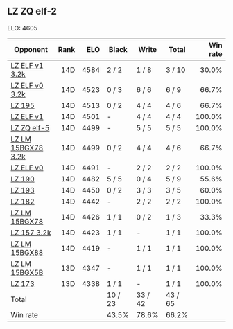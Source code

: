 ## LZ ZQ elf-2 ##

ELO: 4605

Opponent | Rank | ELO | Black | Write | Total | Win rate
---------|-----:|----:|-------|-------|-------|-------:
[LZ ELF v1 3.2k](LZ%20ELF%20v1%203.2k.md) | 14D | 4584 | 2 / 2 | 1 / 8 | 3 / 10 | 30.0%
[LZ ELF v0 3.2k](LZ%20ELF%20v0%203.2k.md) | 14D | 4523 | 0 / 3 | 6 / 6 | 6 / 9 | 66.7%
[LZ 195](LZ%20195.md) | 14D | 4513 | 0 / 2 | 4 / 4 | 4 / 6 | 66.7%
[LZ ELF v1](LZ%20ELF%20v1.md) | 14D | 4501 | - | 4 / 4 | 4 / 4 | 100.0%
[LZ ZQ elf-5](LZ%20ZQ%20elf-5.md) | 14D | 4499 | - | 5 / 5 | 5 / 5 | 100.0%
[LZ LM 15BGX78 3.2k](LZ%20LM%2015BGX78%203.2k.md) | 14D | 4499 | 0 / 2 | 4 / 4 | 4 / 6 | 66.7%
[LZ ELF v0](LZ%20ELF%20v0.md) | 14D | 4491 | - | 2 / 2 | 2 / 2 | 100.0%
[LZ 190](LZ%20190.md) | 14D | 4482 | 5 / 5 | 0 / 4 | 5 / 9 | 55.6%
[LZ 193](LZ%20193.md) | 14D | 4450 | 0 / 2 | 3 / 3 | 3 / 5 | 60.0%
[LZ 182](LZ%20182.md) | 14D | 4442 | - | 2 / 2 | 2 / 2 | 100.0%
[LZ LM 15BGX78](LZ%20LM%2015BGX78.md) | 14D | 4426 | 1 / 1 | 0 / 2 | 1 / 3 | 33.3%
[LZ 157 3.2k](LZ%20157%203.2k.md) | 14D | 4423 | 1 / 1 | - | 1 / 1 | 100.0%
[LZ LM 15BGX88](LZ%20LM%2015BGX88.md) | 14D | 4419 | - | 1 / 1 | 1 / 1 | 100.0%
[LZ LM 15BGX5B](LZ%20LM%2015BGX5B.md) | 13D | 4347 | - | 1 / 1 | 1 / 1 | 100.0%
[LZ 173](LZ%20173.md) | 13D | 4338 | 1 / 1 | - | 1 / 1 | 100.0%
Total | | | 10 / 23 | 33 / 42 | 43 / 65 | 
Win rate| | | 43.5% | 78.6% | 66.2% | 
